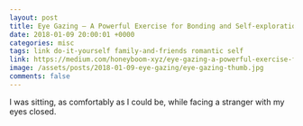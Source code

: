 ```yaml
---
layout: post
title: Eye Gazing — A Powerful Exercise for Bonding and Self-exploration.
date: 2018-01-09 20:00:01 +0000
categories: misc
tags: link do-it-yourself family-and-friends romantic self
link: https://medium.com/honeyboom-xyz/eye-gazing-a-powerful-exercise-for-bonding-and-self-exploration-fe6444a91353
image: /assets/posts/2018-01-09-eye-gazing/eye-gazing-thumb.jpg
comments: false
---
```


I was sitting, as comfortably as I could be, while facing a stranger with my eyes closed.
